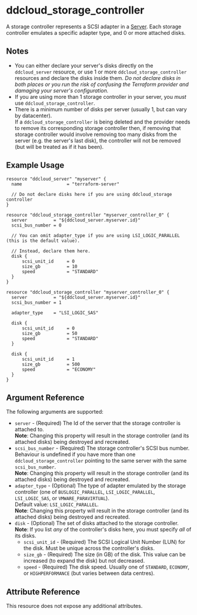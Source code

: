 # ddcloud\_storage\_controller

A storage controller represents a SCSI adapter in a [Server](server.md). Each storage controller emulates a specific adapter type, and 0 or more attached disks.

## Notes
* You can either declare your server's disks directly on the `ddcloud_server` resource, or use 1 or more `ddcloud_storage_controller` resources and declare the disks inside them. _Do not declare disks in both places or you run the risk of confusing the Terraform provider and damaging your server's configuration._
* If you are using more than 1 storage controller in your server, you _must_ use `ddcloud_storage_controller`.
* There is a minimum number of disks per server (usually 1, but can vary by datacenter).  
  If a `ddcloud_storage_controller` is being deleted and the provider needs to remove its corresponding storage controller then, if removing that storage controller would involve removing too many disks from the server (e.g. the server's last disk), the controller will not be removed (but will be treated as if it has been).

## Example Usage

```hcl
resource "ddcloud_server" "myserver" {
  name                 = "terraform-server"
  
  // Do not declare disks here if you are using ddcloud_storage controller
}

resource "ddcloud_storage_controller "myserver_controller_0" {
  server          = "${ddcloud_server.myserver.id}"
  scsi_bus_number = 0

  // You can omit adapter_type if you are using LSI_LOGIC_PARALLEL (this is the default value).
  
  // Instead, declare them here.
  disk {
      scsi_unit_id     = 0
      size_gb          = 10
      speed            = "STANDARD"
  }
}

resource "ddcloud_storage_controller "myserver_controller_0" {
  server          = "${ddcloud_server.myserver.id}"
  scsi_bus_number = 1

  adapter_type    = "LSI_LOGIC_SAS"
  
  disk {
      scsi_unit_id     = 0
      size_gb          = 50
      speed            = "STANDARD"
  }

  disk {
      scsi_unit_id     = 1
      size_gb          = 500
      speed            = "ECONOMY"
  }
}
```

## Argument Reference

The following arguments are supported:

* `server` - (Required) The Id of the server that the storage controller is attached to.  
**Note**: Changing this property will result in the storage controller (and its attached disks) being destroyed and recreated.
* `scsi_bus_number` - (Required) The storage controller's SCSI bus number.  
Behaviour is undefined if you have more than one `ddcloud_storage_controller` pointing to the same server with the same `scsi_bus_number`.  
**Note**: Changing this property will result in the storage controller (and its attached disks) being destroyed and recreated.
* `adapter_type` - (Optional) The type of adapter emulated by the storage controller (one of `BUSLOGIC_PARALLEL`, `LSI_LOGIC_PARALLEL`, `LSI_LOGIC_SAS`, or `VMWARE_PARAVIRTUAL`).  
Default value: `LSI_LOGIC_PARALLEL`.  
**Note**: Changing this property will result in the storage controller (and its attached disks) being destroyed and recreated.
* `disk` - (Optional) The set of disks attached to the storage controller.  
    **Note**: If you list _any_ of the controller's disks here, you must specify _all_ of its disks.  
    * `scsi_unit_id` - (Required) The SCSI Logical Unit Number (LUN) for the disk. Must be unique across the controller's disks.
    * `size_gb` - (Required) The size (in GB) of the disk. This value can be increased (to expand the disk) but not decreased.
    * `speed` - (Required) The disk speed. Usually one of `STANDARD`, `ECONOMY`, or `HIGHPERFORMANCE` (but varies between data centres).

## Attribute Reference

This resource does not expose any additional attributes.
